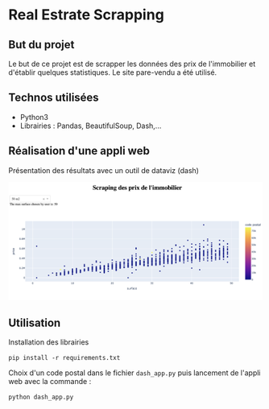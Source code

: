 # Real Estrate Scrapping

## But du projet

Le but de ce projet est de scrapper les données des prix de l'immobilier et d'établir quelques statistiques. Le site pare-vendu a été utilisé.

## Technos utilisées

- Python3
- Librairies : Pandas, BeautifulSoup, Dash,...

## Réalisation d'une appli web

Présentation des résultats avec un outil de dataviz (dash)

![Screen de l'appli web](./doc/screen.png)

## Utilisation

Installation des librairies
```
pip install -r requirements.txt
````

Choix d'un code postal dans le fichier `dash_app.py` puis lancement de l'appli web avec la commande :
```
python dash_app.py
```
